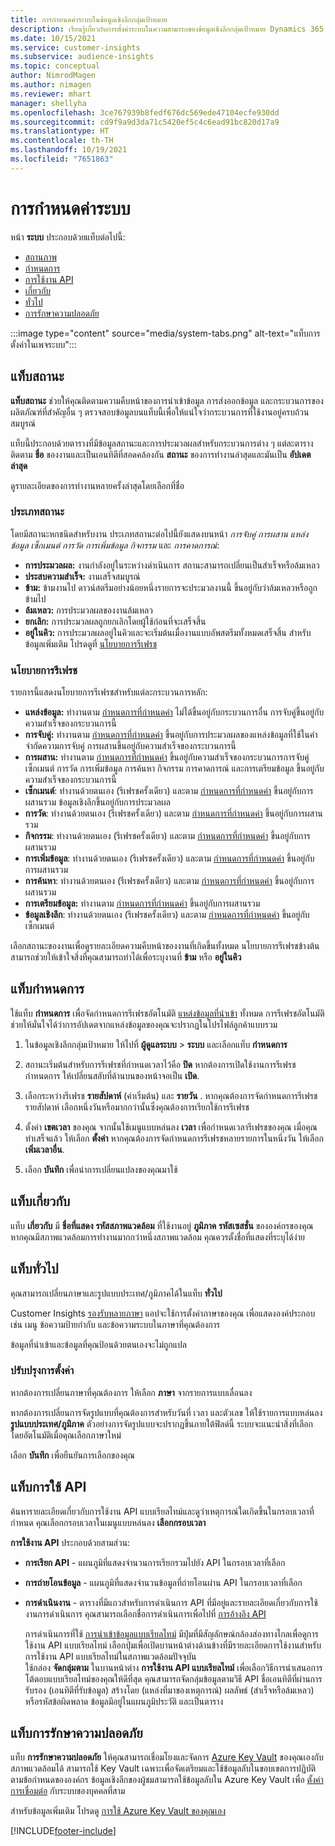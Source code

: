 ```yaml
---
title: การกำหนดค่าระบบในข้อมูลเชิงลึกกลุ่มเป้าหมาย
description: เรียนรู้เกี่ยวกับการตั้งค่าระบบในความสามารถของข้อมูลเชิงลึกกลุ่มเป้าหมาย Dynamics 365 Customer Insights
ms.date: 10/15/2021
ms.service: customer-insights
ms.subservice: audience-insights
ms.topic: conceptual
author: NimrodMagen
ms.author: nimagen
ms.reviewer: mhart
manager: shellyha
ms.openlocfilehash: 3ce767939b8fedf676dc569ede47104ecfe930dd
ms.sourcegitcommit: cd9f9a9d3da71c5420ef5c4c6ead91bc820d17a9
ms.translationtype: HT
ms.contentlocale: th-TH
ms.lasthandoff: 10/19/2021
ms.locfileid: "7651863"
---
```

# <a name="system-configuration"></a>การกำหนดค่าระบบ

หน้า **ระบบ** ประกอบด้วยแท็บต่อไปนี้:
- [สถานภาพ](#status-tab)
- [กำหนดการ](#schedule-tab)
- [การใช้งาน API](#api-usage-tab)
- [เกี่ยวกับ](#about-tab)
- [ทั่วไป](#general-tab)
- [การรักษาความปลอดภัย](#security-tab)

:::image type="content" source="media/system-tabs.png" alt-text="แท็บการตั้งค่าในเพจระบบ":::

## <a name="status-tab"></a>แท็บสถานะ

**แท็บสถานะ** ช่วยให้คุณติดตามความคืบหน้าของการนำเข้าข้อมูล การส่งออกข้อมูล และกระบวนการของผลิตภัณฑ์ที่สำคัญอื่น ๆ ตรวจสอบข้อมูลบนแท็บนี้เพื่อให้แน่ใจว่ากระบวนการที่ใช้งานอยู่ครบถ้วนสมบูรณ์

แท็บนี้ประกอบด้วยตารางที่มีข้อมูลสถานะและการประมวลผลสำหรับกระบวนการต่าง ๆ แต่ละตารางติดตาม **ชื่อ** ของงานและเป็นเอนทิตีที่สอดคล้องกัน **สถานะ** ของการทำงานล่าสุดและมันเป็น **อัปเดตล่าสุด**

ดูรายละเอียดของการทำงานหลายครั้งล่าสุดโดยเลือกที่ชื่อ

### <a name="status-types"></a>ประเภทสถานะ

โดยมีสถานะหกชนิดสำหรับงาน ประเภทสถานะต่อไปนี้ยังแสดงบนหน้า *การจับคู่* *การผสาน* *แหล่งข้อมูล* *เซ็กเมนต์* *การวัด* *การเพิ่มข้อมูล* *กิจกรรม* และ *การคาดการณ์*:

- **การประมวลผล:** งานกำลังอยู่ในระหว่างดำเนินการ สถานะสามารถเปลี่ยนเป็นสำเร็จหรือล้มเหลว
- **ประสบความสำเร็จ:** งานเสร็จสมบูรณ์
- **ข้าม:** ข้ามงานไป ดาวน์สตรีมอย่างน้อยหนึ่งรายการจะประมวลงานนี้ ขึ้นอยู่กับว่าล้มเหลวหรือถูกข้ามไป
- **ล้มเหลว:** การประมวลผลของงานล้มเหลว
- **ยกเลิก:** การประมวลผลถูกยกเลิกโดยผู้ใช้ก่อนที่จะเสร็จสิ้น
- **อยู่ในคิว:** การประมวลผลอยู่ในคิวและจะเริ่มต้นเมื่องานแบบอัพสตรีมทั้งหมดเสร็จสิ้น สำหรับข้อมูลเพิ่มเติม โปรดดูที่ [นโยบายการรีเฟรช](#refresh-policies)

### <a name="refresh-policies"></a>นโยบายการรีเฟรช

รายการนี้แสดงนโยบายการรีเฟรชสำหรับแต่ละกระบวนการหลัก:

- **แหล่งข้อมูล:** ทำงานตาม [กำหนดการที่กำหนดค่า](#schedule-tab) ไม่ได้ขึ้นอยู่กับกระบวนการอื่น การจับคู่ขึ้นอยู่กับความสำเร็จของกระบวนการนี้
- **การจับคู่:** ทำงานตาม [กำหนดการที่กำหนดค่า](#schedule-tab) ขึ้นอยู่กับการประมวลผลของแหล่งข้อมูลที่ใช้ในคำจำกัดความการจับคู่ การผสานขึ้นอยู่กับความสำเร็จของกระบวนการนี้
- **การผสาน:** ทำงานตาม [กำหนดการที่กำหนดค่า](#schedule-tab) ขึ้นอยู่กับความสำเร็จของกระบวนการการจับคู่ เซ็กเมนต์ การวัด การเพิ่มข้อมูล การค้นหา กิจกรรม การคาดการณ์ และการเตรียมข้อมูล ขึ้นอยู่กับความสำเร็จของกระบวนการนี้
- **เซ็กเมนต์**: ทำงานด้วยตนเอง (รีเฟรชครั้งเดียว) และตาม [กำหนดการที่กำหนดค่า](#schedule-tab) ขึ้นอยู่กับการผสานรวม ข้อมูลเชิงลึกขึ้นอยู่กับการประมวลผล
- **การวัด**: ทำงานด้วยตนเอง (รีเฟรชครั้งเดียว) และตาม [กำหนดการที่กำหนดค่า](#schedule-tab) ขึ้นอยู่กับการผสานรวม
- **กิจกรรม**: ทำงานด้วยตนเอง (รีเฟรชครั้งเดียว) และตาม [กำหนดการที่กำหนดค่า](#schedule-tab) ขึ้นอยู่กับการผสานรวม
- **การเพิ่มข้อมูล**: ทำงานด้วยตนเอง (รีเฟรชครั้งเดียว) และตาม [กำหนดการที่กำหนดค่า](#schedule-tab) ขึ้นอยู่กับการผสานรวม
- **การค้นหา**: ทำงานด้วยตนเอง (รีเฟรชครั้งเดียว) และตาม [กำหนดการที่กำหนดค่า](#schedule-tab) ขึ้นอยู่กับการผสานรวม
- **การเตรียมข้อมูล:** ทำงานตาม [กำหนดการที่กำหนดค่า](#schedule-tab) ขึ้นอยู่กับการผสานรวม
- **ข้อมูลเชิงลึก**: ทำงานด้วยตนเอง (รีเฟรชครั้งเดียว) และตาม [กำหนดการที่กำหนดค่า](#schedule-tab) ขึ้นอยู่กับเซ็กเมนต์

เลือกสถานะของงานเพื่อดูรายละเอียดความคืบหน้าของงานที่เกิดขึ้นทั้งหมด นโยบายการรีเฟรชข้างต้นสามารถช่วยให้เข้าใจสิ่งที่คุณสามารถทำได้เพื่อระบุงานที่ **ข้าม** หรือ **อยู่ในคิว**

## <a name="schedule-tab"></a>แท็บกำหนดการ

ใช้แท็บ **กำหนดการ** เพื่อจัดกำหนดการรีเฟรชอัตโนมัติ [แหล่งข้อมูลที่นำเข้า](data-sources.md) ทั้งหมด การรีเฟรชอัตโนมัติช่วยให้มั่นใจได้ว่าการอัปเดตจากแหล่งข้อมูลของคุณจะปรากฏในโปรไฟล์ลูกค้าแบบรวม

1. ในข้อมูลเชิงลึกกลุ่มเป้าหมาย ให้ไปที่ **ผู้ดูแลระบบ** > **ระบบ** และเลือกแท็บ **กำหนดการ**

2. สถานะเริ่มต้นสำหรับการรีเฟรชที่กำหนดเวลาไว้คือ **ปิด** หากต้องการเปิดใช้งานการรีเฟรชกำหนดการ ให้เปลี่ยนสลับที่ด้านบนของหน้าจอเป็น **เปิด**.

3. เลือกระหว่างรีเฟรช **รายสัปดาห์** (ค่าเริ่มต้น) และ **รายวัน** . หากคุณต้องการจัดกำหนดการรีเฟรชรายสัปดาห์ เลือกหนึ่งวันหรือมากกว่านั้นซึ่งคุณต้องการเรียกใช้การรีเฟรช

4. ตั้งค่า **เขตเวลา** ของคุณ จากนั้นใช้เมนูแบบหล่นลง **เวลา** เพื่อกำหนดเวลารีเฟรชของคุณ เมื่อคุณทำเสร็จแล้ว ให้เลือก **ตั้งค่า** หากคุณต้องการจัดกำหนดการรีเฟรชหลายรายการในหนึ่งวัน ให้เลือก **เพิ่มเวลาอื่น**.

5. เลือก **บันทึก** เพื่อนำการเปลี่ยนแปลงของคุณมาใช้

## <a name="about-tab"></a>แท็บเกี่ยวกับ

แท็บ **เกี่ยวกับ** มี **ชื่อที่แสดง** **รหัสสภาพแวดล้อม** ที่ใช้งานอยู่ **ภูมิภาค** **รหัสเซสชั่น** ขององค์กรของคุณ หากคุณมีสภาพแวดล้อมการทำงานมากกว่าหนึ่งสภาพแวดล้อม คุณควรตั้งชื่อที่แสดงที่ระบุได้ง่าย

## <a name="general-tab"></a>แท็บทั่วไป

คุณสามารถเปลี่ยนภาษาและรูปแบบประเทศ/ภูมิภาคได้ในแท็บ **ทั่วไป**

Customer Insights [รองรับหลายภาษา](/dynamics365/get-started/availability) แอปจะใช้การตั้งค่าภาษาของคุณ เพื่อแสดงองค์ประกอบ เช่น เมนู ข้อความป้ายกำกับ และข้อความระบบในภาษาที่คุณต้องการ

ข้อมูลที่นำเข้าและข้อมูลที่คุณป้อนด้วยตนเองจะไม่ถูกแปล

### <a name="update-the-settings"></a>ปรับปรุงการตั้งค่า

หากต้องการเปลี่ยนภาษาที่คุณต้องการ ให้เลือก **ภาษา** จากรายการแบบเลื่อนลง

หากต้องการเปลี่ยนการจัดรูปแบบที่คุณต้องการสำหรับวันที่ เวลา และตัวเลข ให้ใช้รายการแบบหล่นลง **รูปแบบประเทศ/ภูมิภาค** ตัวอย่างการจัดรูปแบบจะปรากฏขึ้นภายใต้ฟิลด์นี้ ระบบจะแนะนำสิ่งที่เลือกโดยอัตโนมัติเมื่อคุณเลือกภาษาใหม่

เลือก **บันทึก** เพื่อยืนยันการเลือกของคุณ

## <a name="api-usage-tab"></a>แท็บการใช้ API

ค้นหารายละเอียดเกี่ยวกับการใช้งาน API แบบเรียลไทม์และดูว่าเหตุการณ์ใดเกิดขึ้นในกรอบเวลาที่กำหนด คุณเลือกกรอบเวลาในเมนูแบบหล่นลง **เลือกกรอบเวลา** 

**การใช้งาน API** ประกอบด้วยสามส่วน: 
- **การเรียก API** - แผนภูมิที่แสดงจำนวนการเรียกรวมไปยัง API ในกรอบเวลาที่เลือก

- **การถ่ายโอนข้อมูล** - แผนภูมิที่แสดงจำนวนข้อมูลที่ถ่ายโอนผ่าน API ในกรอบเวลาที่เลือก

-  **การดำเนินงาน** - ตารางที่มีแถวสำหรับการดำเนินการ API ที่มีอยู่และรายละเอียดเกี่ยวกับการใช้งานการดำเนินการ คุณสามารถเลือกชื่อการดำเนินการเพื่อไปที่ [การอ้างอิง API](https://developer.ci.ai.dynamics.com/api-details#api=CustomerInsights&operation=Get-all-instances)

   การดำเนินการที่ใช้ [การนำเข้าข้อมูลแบบเรียลไทม์](real-time-data-ingestion.md) มีปุ่มที่มีสัญลักษณ์กล้องส่องทางไกลเพื่อดูการใช้งาน API แบบเรียลไทม์ เลือกปุ่มเพื่อเปิดบานหน้าต่างด้านข้างที่มีรายละเอียดการใช้งานสำหรับการใช้งาน API แบบเรียลไทม์ในสภาพแวดล้อมปัจจุบัน   
   ใช้กล่อง **จัดกลุ่มตาม** ในบานหน้าต่าง **การใช้งาน API แบบเรียลไทม์** เพื่อเลือกวิธีการนำเสนอการโต้ตอบแบบเรียลไทม์ของคุณให้ดีที่สุด คุณสามารถจัดกลุ่มข้อมูลตามวิธี API ชื่อเอนทิตีที่ผ่านการรับรอง (เอนทิตีที่รับข้อมูล) สร้างโดย (แหล่งที่มาของเหตุการณ์) ผลลัพธ์ (สำเร็จหรือล้มเหลว) หรือรหัสข้อผิดพลาด ข้อมูลมีอยู่ในแผนภูมิประวัติ และเป็นตาราง

## <a name="security-tab"></a>แท็บการรักษาความปลอดภัย

แท็บ **การรักษาความปลอดภัย** ให้คุณสามารถเชื่อมโยงและจัดการ [Azure Key Vault](/azure/key-vault/general/basic-concepts) ของคุณเองกับสภาพแวดล้อมได้
สามารถใช้ Key Vault เฉพาะเพื่อจัดเตรียมและใช้ข้อมูลลับในขอบเขตการปฏิบัติตามข้อกำหนดขององค์กร ข้อมูลเชิงลึกของผู้ชมสามารถใช้ข้อมูลลับใน Azure Key Vault เพื่อ [ตั้งค่าการเชื่อมต่อ](connections.md) กับระบบของบุคคลที่สาม

สำหรับข้อมูลเพิ่มเติม โปรดดู [การใช้ Azure Key Vault ของคุณเอง](use-azure-key-vault.md)


[!INCLUDE[footer-include](../includes/footer-banner.md)]